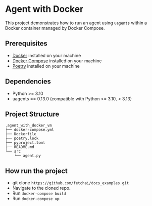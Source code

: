 # Agent with Docker

This project demonstrates how to run an agent using `uagents` within a Docker container managed by Docker Compose.

## Prerequisites

- [Docker](https://docs.docker.com/get-docker/) installed on your machine
- [Docker Compose](https://docs.docker.com/compose/install/) installed on your machine
- [Poetry](https://python-poetry.org/docs/#installation) installed on your machine

## Dependencies
- Python >= 3.10
- uagents == 0.13.0 (compatible with Python >= 3.10, < 3.13)

## Project Structure

```
.agent_with_docker_vm
├── docker-compose.yml
├── Dockerfile
├── poetry.lock
├── pyproject.toml
├── README.md
└── src
    └── agent.py
```

## How run the project
- git clone  `https://github.com/fetchai/docs_examples.git`
- Navigate to the cloned repo.
- Run `docker-compose build`
- Run `docker-compose up`


